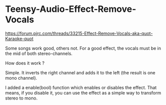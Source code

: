 # Teensy-Audio-Effect-Remove-Vocals

https://forum.pjrc.com/threads/33215-Effect-Remove-Vocals-aka-quot-Karaoke-quot


Some songs work good, others not. For a good effect, the vocals must be in the mid of both stereo-channels.

How does it work ?

Simple. It inverts the right channel and adds it to the left (the result is one mono channel).

I added a enable(bool) function which enables or disables the effect.
That means, if you disable it, you can use the effect as a simple way to transform stereo to mono.
